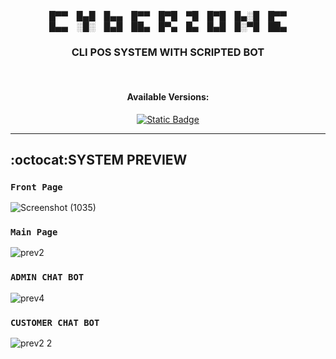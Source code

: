 <div align="center">
█▀▀ █▄█ █▄▄ █▀▀ █▀█ ▀█ █▀█ █▄░█ █▀▀<br>
█▄▄ ░█░ █▄█ ██▄ █▀▄ █▄ █▄█ █░▀█ ██▄<br>
<h3>CLI POS SYSTEM WITH SCRIPTED BOT</h3><br>
<h4>Available Versions:</h4>
  
[![Static Badge](https://img.shields.io/badge/Windows-%20Console-blue)](https://github.com/MR-JLTC/CyberZone/releases/download/v1.0/CyberZone.exe)
</div>

---------------------------------
## :octocat:SYSTEM PREVIEW

### `Front Page`
![Screenshot (1035)](https://github.com/ShadowR3aper/CyberZone_Console/assets/123635909/74371fa8-5501-4776-9759-4002d7861069)




### `Main Page`
![prev2](https://github.com/ShadowR3aper/CyberZone_Console/assets/123635909/6382e077-7aa3-4008-80ff-514eb884c75a)




### `ADMIN CHAT BOT`
![prev4](https://github.com/ShadowR3aper/CyberZone_Console/assets/123635909/8cd3146f-9b67-4221-8290-f038bc211090)




### `CUSTOMER CHAT BOT`
![prev2 2](https://github.com/ShadowR3aper/CyberZone_Console/assets/123635909/0781c00b-3ae7-4fac-a4e1-1441cb6eca3d)

